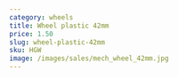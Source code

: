 ```yaml
---
category: wheels
title: Wheel plastic 42mm
price: 1.50
slug: wheel-plastic-42mm
sku: HGW
image: /images/sales/mech_wheel_42mm.jpg
---
```

